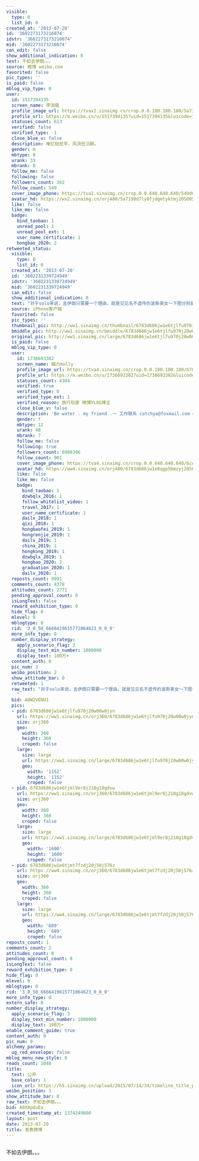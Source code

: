 ```yaml
---
visible:
  type: 0
  list_id: 0
created_at: '2013-07-20'
id: '3602273173216074'
idstr: '3602273173216074'
mid: '3602273173216074'
can_edit: false
show_additional_indication: 0
text: 不如去伊朗。。。
source: 微博 weibo.com
favorited: false
pic_types: ''
is_paid: false
mblog_vip_type: 0
user:
  id: 1517394135
  screen_name: 李消极
  profile_image_url: https://tvax2.sinaimg.cn/crop.0.0.180.180.180/5a7198d7ly8fjdgmtyktmj20500500so.jpg?KID=imgbed,tva&Expires=1606399686&ssig=NZUzwLgD5a
  profile_url: https://m.weibo.cn/u/1517394135?uid=1517394135&luicode=10000011&lfid=2304131517394135_-_WEIBO_SECOND_PROFILE_WEIBO
  statuses_count: 613
  verified: false
  verified_type: -1
  close_blue_v: false
  description: 唯忆轻狂年，风流任沉醉。
  gender: m
  mbtype: 0
  urank: 33
  mbrank: 0
  follow_me: false
  following: false
  followers_count: 362
  follow_count: 549
  cover_image_phone: https://tva1.sinaimg.cn/crop.0.0.640.640.640/549d0121tw1egm1kjly3jj20hs0hsq4f.jpg
  avatar_hd: https://wx2.sinaimg.cn/orj480/5a7198d7ly8fjdgmtyktmj20500500so.jpg
  like: false
  like_me: false
  badge:
    bind_taobao: 1
    unread_pool: 1
    unread_pool_ext: 1
    user_name_certificate: 1
    hongbao_2020: 2
retweeted_status:
  visible:
    type: 0
    list_id: 0
  created_at: '2013-07-20'
  id: '3602231339724949'
  idstr: '3602231339724949'
  mid: '3602231339724949'
  can_edit: false
  show_additional_indication: 0
  text: "对于solo来说，去伊朗只需要一个理由，就是见见名不虚传的波斯美女〜下图分别是随意拍的：书店售货员，卖石榴汁的西施，和摆地摊的小妹\U0001F633\U0001F633\U0001F633 "
  source: iPhone客户端
  favorited: false
  pic_types: ''
  thumbnail_pic: http://ww1.sinaimg.cn/thumbnail/6783d686jw1e6tjlfu970j20w00w0jyn.jpg
  bmiddle_pic: http://ww1.sinaimg.cn/bmiddle/6783d686jw1e6tjlfu970j20w00w0jyn.jpg
  original_pic: http://ww1.sinaimg.cn/large/6783d686jw1e6tjlfu970j20w00w0jyn.jpg
  is_paid: false
  mblog_vip_type: 0
  user:
    id: 1736693382
    screen_name: 貓力molly
    profile_image_url: https://tva4.sinaimg.cn/crop.0.0.180.180.180/6783d686jw1e8qgp5bmzyj2050050aa8.jpg?KID=imgbed,tva&Expires=1606399686&ssig=ONjrp5PBNh
    profile_url: https://m.weibo.cn/u/1736693382?uid=1736693382&luicode=10000011&lfid=2304131517394135_-_WEIBO_SECOND_PROFILE_WEIBO
    statuses_count: 4384
    verified: true
    verified_type: 0
    verified_type_ext: 1
    verified_reason: 旅行玩家 微博VLOG博主
    close_blue_v: false
    description: 'Be water . my friend .～ 工作联系 catchya@foxmail.com ● WX账号: maolispace'
    gender: f
    mbtype: 12
    urank: 48
    mbrank: 7
    follow_me: false
    following: true
    followers_count: 6960396
    follow_count: 901
    cover_image_phone: https://tva4.sinaimg.cn/crop.0.0.640.640.640/6ce2240djw1e9oagec35lj20hs0hsgmj.jpg
    avatar_hd: https://ww4.sinaimg.cn/orj480/6783d686jw1e8qgp5bmzyj2050050aa8.jpg
    like: false
    like_me: false
    badge:
      bind_taobao: 1
      dzwbqlx_2016: 1
      follow_whitelist_video: 1
      travel_2017: 1
      user_name_certificate: 1
      dailv_2018: 1
      qixi_2018: 1
      hongbaofei_2019: 1
      hongrenjie_2019: 1
      dailv_2019: 1
      china_2019: 1
      hongkong_2019: 1
      dzwbqlx_2019: 1
      hongbao_2020: 2
      graduation_2020: 1
      dailv_2020: 1
  reposts_count: 9991
  comments_count: 4378
  attitudes_count: 2771
  pending_approval_count: 0
  isLongText: false
  reward_exhibition_type: 0
  hide_flag: 0
  mlevel: 0
  mblogtype: 0
  rid: '3_0_50_6666419615771064623_0_0_0'
  more_info_type: 0
  number_display_strategy:
    apply_scenario_flag: 3
    display_text_min_number: 1000000
    display_text: 100万+
  content_auth: 0
  pic_num: 3
  weibo_position: 2
  show_attitude_bar: 0
  retweeted: 1
  raw_text: "对于solo来说，去伊朗只需要一个理由，就是见见名不虚传的波斯美女〜下图分别是随意拍的：书店售货员，卖石榴汁的西施，和摆地摊的小妹\U0001F633\U0001F633\U0001F633
    ​​​"
  bid: A0W2VENU1
  pics:
  - pid: 6783d686jw1e6tjlfu970j20w00w0jyn
    url: https://ww1.sinaimg.cn/orj360/6783d686jw1e6tjlfu970j20w00w0jyn.jpg
    size: orj360
    geo:
      width: 360
      height: 360
      croped: false
    large:
      size: large
      url: https://ww1.sinaimg.cn/large/6783d686jw1e6tjlfu970j20w00w0jyn.jpg
      geo:
        width: '1152'
        height: '1152'
        croped: false
  - pid: 6783d686jw1e6tjml9er8j218g18gdvw
    url: https://ww1.sinaimg.cn/orj360/6783d686jw1e6tjml9er8j218g18gdvw.jpg
    size: orj360
    geo:
      width: 360
      height: 360
      croped: false
    large:
      size: large
      url: https://ww1.sinaimg.cn/large/6783d686jw1e6tjml9er8j218g18gdvw.jpg
      geo:
        width: '1600'
        height: '1600'
        croped: false
  - pid: 6783d686jw1e6tjmt7fzdj20j50j576z
    url: https://ww4.sinaimg.cn/orj360/6783d686jw1e6tjmt7fzdj20j50j576z.jpg
    size: orj360
    geo:
      width: 360
      height: 360
      croped: false
    large:
      size: large
      url: https://ww4.sinaimg.cn/large/6783d686jw1e6tjmt7fzdj20j50j576z.jpg
      geo:
        width: '689'
        height: '689'
        croped: false
reposts_count: 1
comments_count: 2
attitudes_count: 0
pending_approval_count: 0
isLongText: false
reward_exhibition_type: 0
hide_flag: 0
mlevel: 0
mblogtype: 0
rid: '3_0_50_6666419615771064623_0_0_0'
more_info_type: 0
extern_safe: 0
number_display_strategy:
  apply_scenario_flag: 3
  display_text_min_number: 1000000
  display_text: 100万+
enable_comment_guide: true
content_auth: 0
pic_num: 0
alchemy_params:
  ug_red_envelope: false
mblog_menu_new_style: 0
reads_count: 1040
title:
  text: 公开
  base_color: 1
  icon_url: https://h5.sinaimg.cn/upload/2015/07/14/34/timeline_title_public_default.png
weibo_position: 3
show_attitude_bar: 0
raw_text: 不如去伊朗。。。
bid: A0X8pduEa
created_timestamp_at: 1374249600
layout: post
date: 2013-07-20
title: 发表微博
---
```


![]()

不如去伊朗。。。

